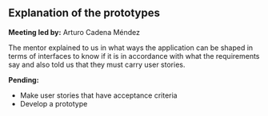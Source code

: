 ## Explanation of the prototypes
**Meeting led by:** Arturo Cadena Méndez

The mentor explained to us in what ways the application can be shaped in terms of interfaces to know if it is in accordance with what the requirements say and also told us that they must carry user stories.

**Pending:**
- Make user stories that have acceptance criteria
- Develop a prototype
